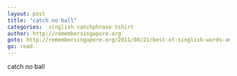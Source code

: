 ```yaml
---
layout: post
title: "catch no ball"
categories:  singlish catchphrase tshirt
author: http://remembersingapore.org
goto: http://remembersingapore.org/2011/08/21/best-of-singlish-words-and-phrases/
go: read
---
```

catch no ball
